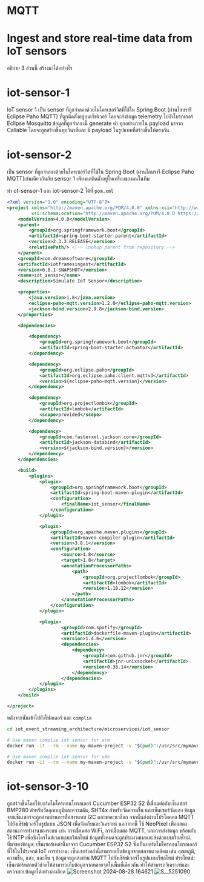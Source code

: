 # MQTT
# Ingest and store real-time data from IoT sensors
อธิบาย 3 ส่วนนี้ สร้างมาได้อย่างไร

# iot-sensor-1
IoT sensor 1 เป็น sensor ที่ถูกจําลองด้วยไมโครเซอร์วิสที่ใช้ใน Spring Boot (ผ่านไลบรารี Eclipse Paho MQTT) ที่ถูกติดตั้งอยู่บนเซิฟเวอร์ โดยจะส่งข้อมูล telemetry ไปยังโบรกเกอร์ Eclipse Mosquitto ข้อมูลที่ถูกจำลองนี้ generate ค่า ทุกอย่างภายใน payload มาจาก Callable โดยจะถูกสร้างขึ้นทุกวินาทีและ มี payload ในรูปแบบที่สร้างขึ้นให้ตรงกัน
# iot-sensor-2
เป็น sensor ที่ถูกจําลองด้วยไมโครเซอร์วิสที่ใช้ใน Spring Boot (ผ่านไลบรารี Eclipse Paho MQTT)เช่นเดียวกันกับ sensor 1 เพียงแต่ติดตั้งอยู่ในเครื่องของคนในทีม

ทำ ot-sensor-1 และ iot-sensor-2 ได้ที่ `pom.xml`
```xml
<?xml version="1.0" encoding="UTF-8"?>
<project xmlns="http://maven.apache.org/POM/4.0.0" xmlns:xsi="http://www.w3.org/2001/XMLSchema-instance"
         xsi:schemaLocation="http://maven.apache.org/POM/4.0.0 https://maven.apache.org/xsd/maven-4.0.0.xsd">
    <modelVersion>4.0.0</modelVersion>
    <parent>
        <groupId>org.springframework.boot</groupId>
        <artifactId>spring-boot-starter-parent</artifactId>
        <version>2.3.3.RELEASE</version>
        <relativePath/> <!-- lookup parent from repository -->
    </parent>
    <groupId>com.dreamsoftware</groupId>
    <artifactId>iotframesingest</artifactId>
    <version>0.0.1-SNAPSHOT</version>
    <name>iot_sensor</name>
    <description>Simulate IoT Sensor</description>

    <properties>
        <java.version>1.8</java.version>
        <eclipse-paho-mqtt.version>1.2.0</eclipse-paho-mqtt.version>
        <jackson-bind.version>2.9.8</jackson-bind.version>
    </properties>

    <dependencies>

        <dependency>
            <groupId>org.springframework.boot</groupId>
            <artifactId>spring-boot-starter-actuator</artifactId>
        </dependency>

        <dependency>
            <groupId>org.eclipse.paho</groupId>
            <artifactId>org.eclipse.paho.client.mqttv3</artifactId>
            <version>${eclipse-paho-mqtt.version}</version>
        </dependency>

        <dependency>
            <groupId>org.projectlombok</groupId>
            <artifactId>lombok</artifactId>
            <scope>provided</scope>
        </dependency>

        <dependency>
            <groupId>com.fasterxml.jackson.core</groupId>
            <artifactId>jackson-databind</artifactId>
            <version>${jackson-bind.version}</version>
        </dependency>
    </dependencies>

    <build>
        <plugins>
            <plugin>
                <groupId>org.springframework.boot</groupId>
                <artifactId>spring-boot-maven-plugin</artifactId>
                <configuration>
                    <finalName>iot_sensor</finalName>
                </configuration>
            </plugin>

            <plugin>
                <groupId>org.apache.maven.plugins</groupId>
                <artifactId>maven-compiler-plugin</artifactId>
                <version>3.8.1</version>
                <configuration>
                    <source>1.8</source>
                    <target>1.8</target>
                    <annotationProcessorPaths>
                        <path>
                            <groupId>org.projectlombok</groupId>
                            <artifactId>lombok</artifactId>
                            <version>1.18.12</version>
                        </path>
                    </annotationProcessorPaths>
                </configuration>
            </plugin>

            <plugin>
                    <groupId>com.spotify</groupId>
                    <artifactId>dockerfile-maven-plugin</artifactId>
                    <version>1.4.6</version>
                    <dependencies>
                        <dependency>
                            <groupId>com.github.jnr</groupId>
                            <artifactId>jnr-unixsocket</artifactId>
                            <version>0.38.14</version>
                        </dependency>
                    </dependencies>
            </plugin>
        </plugins>
    </build>

</project>

```

หลังจากนั้นเข้าไปยังโฟลเดอร์ และ `complie` 
```bash
cd iot_event_streaming_architecture/microservices/iot_sensor

# Use maven complie iot sensor for arm
docker run -it --rm --name my-maven-project -v "$(pwd)":/usr/src/mymaven -w /usr/src/mymaven arm64v8/maven:3.8-jdk-8 mvn clean install

# Use maven complie iot sensor for x86
docker run -it --rm --name my-maven-project -v "$(pwd)":/usr/src/mymaven -w /usr/src/mymaven maven:3.8-openjdk-8 mvn clean install
```

# iot-sensor-3-10
ถูกสร้างขึ้นโดยใช้บอร์ดไมโครคอนโทรลเลอร์ Cucumber ESP32 S2 ที่เชื่อมต่อกับเซ็นเซอร์ BMP280 สำหรับวัดอุณหภูมิและความดัน, SHT4x สำหรับวัดความชื้น และเซ็นเซอร์วัดแสง ข้อมูลจากเซ็นเซอร์จะถูกอ่านผ่านการสื่อสารแบบ I2C และขาอะนาล็อก จากนั้นส่งผ่านโปรโตคอล MQTT ไปยังเซิร์ฟเวอร์ในรูปแบบ JSON เพื่อจัดเก็บและวิเคราะห์ นอกจากนี้ ใช้ NeoPixel เพื่อแสดงสถานะการทำงานของระบบ เช่น การเชื่อมต่อ WiFi, การเชื่อมต่อ MQTT, และการส่งข้อมูล พร้อมกับใช้ NTP เพื่อซิงโครไนซ์เวลาแบบเรียลไทม์ ข้อมูลทั้งหมดจะถูกประมวลผลและส่งต่อแบบเรียลไทม์.
ที่มาของข้อมูล: เซ็นเซอร์เหล่านี้มาจาก Cucumber ESP32 S2 ซึ่งเป็นบอร์ดไมโครคอนโทรลเลอร์ที่ใช้ในโปรเจกต์ IoT
การทำงาน: เซ็นเซอร์เหล่านี้สามารถเก็บข้อมูลจากสภาพแวดล้อม เช่น อุณหภูมิ, ความชื้น, แสง, และอื่น ๆ ข้อมูลจะถูกส่งผ่าน MQTT ไปยังเซิร์ฟเวอร์ในรูปแบบเรียลไทม์
ประโยชน์: เซ็นเซอร์หลายตัวช่วยให้สามารถเก็บข้อมูลจากหลายจุดในพื้นที่เดียวกัน ทำให้สามารถวิเคราะห์และตรวจสอบข้อมูลได้อย่างละเอียด
![Screenshot 2024-08-28 164621](https://github.com/user-attachments/assets/cbaf6861-920b-4d75-8fd6-c566da254eb1)
![S__5251090](https://github.com/user-attachments/assets/fc0fb339-10ea-47b4-aaaa-d7133184cd88)



